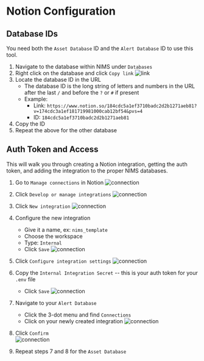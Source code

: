  # Notion Configuration
 
 ## Database IDs

You need both the `Asset Database` ID and the `Alert Database` ID to use this tool.

1. Navigate to the database within NIMS under `Databases`
2. Right click on the database and click `Copy link`
    ![link](./screenshots/link.png)
3. Locate the database ID in the URL
    * The database ID is the long string of letters and numbers in the URL after the last `/` and before the `?` or `#` if present
    * Example: 
        * Link: `https://www.notion.so/184cdc5a1ef3710badc2d2b1271aeb81?v=174cdc3a1ef181719981000cab12bf54&pvs=4`
        * ID: `184cdc5a1ef3710badc2d2b1271aeb81`
4. Copy the ID 
5. Repeat the above for the other database

 ## Auth Token and Access

This will walk you through creating a Notion integration, getting the auth token, and adding the integration to the proper NIMS databases.

1. Go to `Manage connections` in Notion
    ![connection](./screenshots/connection.png)

2. Click `Develop or manage integrations`
    ![connection](./screenshots/manage.png)

3. Click `New integration`
    ![connection](./screenshots/new.png)

4. Configure the new integration
    * Give it a name, ex: `nims_template`
    * Choose the workspace
    * Type: `Internal`
    * Click `Save`
    ![connection](./screenshots/integration.png)

5. Click `Configure integration settings`
    ![connection](./screenshots/configure.png)

6. Copy the `Internal Integration Secret` -- this is your auth token for your `.env` file
    * Click `Save`
     ![connection](./screenshots/token.png)

7. Navigate to your `Alert Database`
    * Click the 3-dot menu and find `Connections`
    * Click on your newly created integration
    ![connection](./screenshots/alerts.png)

8. Click `Confirm`  
    ![connection](./screenshots/confirm.png)

9. Repeat steps 7 and 8 for the `Asset Database`